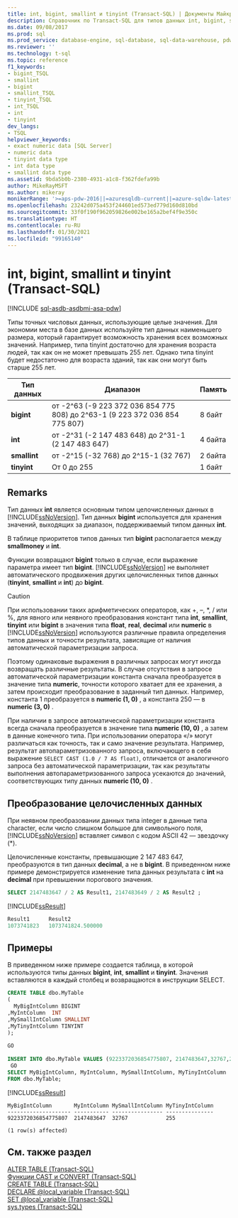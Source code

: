 ```yaml
---
title: int, bigint, smallint и tinyint (Transact-SQL) | Документы Майкрософт
description: Справочник по Transact-SQL для типов данных int, bigint, smallint и tinyint. Эти типы данных используются для представления целочисленных данных.
ms.date: 09/08/2017
ms.prod: sql
ms.prod_service: database-engine, sql-database, sql-data-warehouse, pdw
ms.reviewer: ''
ms.technology: t-sql
ms.topic: reference
f1_keywords:
- bigint_TSQL
- smallint
- bigint
- smallint_TSQL
- tinyint_TSQL
- int_TSQL
- int
- tinyint
dev_langs:
- TSQL
helpviewer_keywords:
- exact numeric data [SQL Server]
- numeric data
- tinyint data type
- int data type
- smallint data type
ms.assetid: 9bda5b0b-2380-4931-a1c8-f362fdefa99b
author: MikeRayMSFT
ms.author: mikeray
monikerRange: '>=aps-pdw-2016||=azuresqldb-current||=azure-sqldw-latest||>=sql-server-2016||>=sql-server-linux-2017||=azuresqldb-mi-current'
ms.openlocfilehash: 23242d075a453f244601ed573ed779d160d810bd
ms.sourcegitcommit: 33f0f190f962059826e002be165a2bef4f9e350c
ms.translationtype: HT
ms.contentlocale: ru-RU
ms.lasthandoff: 01/30/2021
ms.locfileid: "99165140"
---
```

# <a name="int-bigint-smallint-and-tinyint-transact-sql"></a>int, bigint, smallint и tinyint (Transact-SQL)
[!INCLUDE [sql-asdb-asdbmi-asa-pdw](../../includes/applies-to-version/sql-asdb-asdbmi-asa-pdw.md)]

Типы точных числовых данных, использующие целые значения. Для экономии места в базе данных используйте тип данных наименьшего размера, который гарантирует возможность хранения всех возможных значений. Например, типа tinyint достаточно для хранения возраста людей, так как он не может превышать 255 лет. Однако типа tinyint будет недостаточно для возраста зданий, так как они могут быть старше 255 лет.
  
|Тип данных|Диапазон|Память|  
|---|---|---|
|**bigint**|от -2^63 (-9 223 372 036 854 775 808) до 2^63-1 (9 223 372 036 854 775 807)|8 байт|  
|**int**|от -2^31 (-2 147 483 648) до 2^31-1 (2 147 483 647)|4 байта|  
|**smallint**|от -2^15 (-32 768) до 2^15-1 (32 767)|2 байта|  
|**tinyint**|От 0 до 255|1 байт|  
  
## <a name="remarks"></a>Remarks  
Тип данных **int** является основным типом целочисленных данных в [!INCLUDE[ssNoVersion](../../includes/ssnoversion-md.md)]. Тип данных **bigint** используется для хранения значений, выходящих за диапазон, поддерживаемый типом данных **int**.
  
В таблице приоритетов типов данных тип **bigint** располагается между **smallmoney** и **int**.
  
Функции возвращают **bigint** только в случае, если выражение параметра имеет тип **bigint**. [!INCLUDE[ssNoVersion](../../includes/ssnoversion-md.md)] не выполняет автоматического продвижения других целочисленных типов данных (**tinyint**, **smallint** и **int**) до **bigint**.
  
> [!CAUTION]  
>  При использовании таких арифметических операторов, как +, –, \*, / или %, для явного или неявного преобразования констант типа **int**, **smallint**, **tinyint** или **bigint** в значения типа **float**, **real**, **decimal** или **numeric** в [!INCLUDE[ssNoVersion](../../includes/ssnoversion-md.md)] используются различные правила определения типов данных и точности результата, зависящие от наличия автоматической параметризации запроса.  
>   
>  Поэтому одинаковые выражения в различных запросах могут иногда возвращать различные результаты. В случае отсутствия в запросе автоматической параметризации константа сначала преобразуется в значение типа **numeric**, точности которого хватает для ее хранения, а затем происходит преобразование в заданный тип данных. Например, константа 1 преобразуется в **numeric (1, 0)** , а константа 250 — в **numeric (3, 0)** .  
>   
>  При наличии в запросе автоматической параметризации константа всегда сначала преобразуется в значение типа **numeric (10, 0)** , а затем в данные конечного типа. При использовании оператора «/» могут различаться как точность, так и само значение результата. Например, результат автопараметризованного запроса, включающего в себя выражение `SELECT CAST (1.0 / 7 AS float)`, отличается от аналогичного запроса без автоматической параметризации, так как результаты выполнения автопараметризованного запроса усекаются до значений, соответствующих типу данных **numeric (10, 0)** .  
  
## <a name="converting-integer-data"></a>Преобразование целочисленных данных
При неявном преобразовании данных типа integer в данные типа character, если число слишком большое для символьного поля, [!INCLUDE[ssNoVersion](../../includes/ssnoversion-md.md)] вставляет символ с кодом ASCII 42 — звездочку (*).
  
Целочисленные константы, превышающие 2 147 483 647, преобразуются в тип данных **decimal**, а не в **bigint**. В приведенном ниже примере демонстрируется изменение типа данных результата с **int** на **decimal** при превышении порогового значения.
  
```sql
SELECT 2147483647 / 2 AS Result1, 2147483649 / 2 AS Result2 ;  
```  
  
[!INCLUDE[ssResult](../../includes/ssresult-md.md)]
  
```sql
Result1      Result2  
1073741823   1073741824.500000  
```  
  
## <a name="examples"></a>Примеры  
В приведенном ниже примере создается таблица, в которой используются типы данных **bigint**, **int**, **smallint** и **tinyint**. Значения вставляются в каждый столбец и возвращаются в инструкции SELECT.
  
```sql
CREATE TABLE dbo.MyTable  
(  
  MyBigIntColumn BIGINT  
,MyIntColumn  INT
,MySmallIntColumn SMALLINT
,MyTinyIntColumn TINYINT
);  
  
GO  
  
INSERT INTO dbo.MyTable VALUES (9223372036854775807, 2147483647,32767,255);  
 GO  
SELECT MyBigIntColumn, MyIntColumn, MySmallIntColumn, MyTinyIntColumn  
FROM dbo.MyTable;  
```  
  
[!INCLUDE[ssResult](../../includes/ssresult-md.md)]
  
```
MyBigIntColumn       MyIntColumn MySmallIntColumn MyTinyIntColumn  
-------------------- ----------- ---------------- ---------------  
9223372036854775807  2147483647  32767            255  
  
(1 row(s) affected)  
```  
  
## <a name="see-also"></a>См. также раздел
[ALTER TABLE (Transact-SQL)](../../t-sql/statements/alter-table-transact-sql.md)  
[Функции CAST и CONVERT (Transact-SQL)](../../t-sql/functions/cast-and-convert-transact-sql.md)  
[CREATE TABLE (Transact-SQL)](../../t-sql/statements/create-table-transact-sql.md)  
[DECLARE @local_variable &#40;Transact-SQL&#41;](../../t-sql/language-elements/declare-local-variable-transact-sql.md)  
[SET @local_variable &#40;Transact-SQL&#41;](../../t-sql/language-elements/set-local-variable-transact-sql.md)  
[sys.types (Transact-SQL)](../../relational-databases/system-catalog-views/sys-types-transact-sql.md)
  
  
